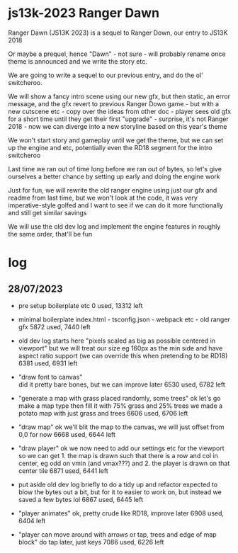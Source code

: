 # js13k-2023 Ranger Dawn

Ranger Dawn (JS13K 2023) is a sequel to Ranger Down, our entry to JS13K 2018

Or maybe a prequel, hence "Dawn" - not sure - will probably rename once theme is
announced and we write the story etc.

We are going to write a sequel to our previous entry, and do the ol' switcheroo.

We will show a fancy intro scene using our new gfx, but then static, an error
message, and the gfx revert to previous Ranger Down game - but with a new
cutscene etc - copy over the ideas from other doc - player sees old 
gfx for a short time until they get their first "upgrade" - surprise, it's not 
Ranger 2018 - now we can diverge into a new storyline based on this year's theme

We won't start story and gameplay until we get the theme, but we can set up the 
engine and etc, potentially even the RD18 segment for the intro switcheroo

Last time we ran out of time long before we ran out of bytes, so let's give 
ourselves a better chance by setting up early and doing the engine work

Just for fun, we will rewrite the old ranger engine using just our gfx and 
readme from last time, but we won't look at the code, it was very 
imperative-style golfed and I want to see if we can do it more functionally and 
still get similar savings

We will use the old dev log and implement the engine features in roughly the
same order, that'll be fun

# log

## 28/07/2023

- pre setup boilerplate etc 
  0 used, 13312 left  

- minimal boilerplate
  index.html - tsconfig.json - webpack etc - old ranger gfx
  5872 used, 7440 left

- old dev log starts here
  "pixels scaled as big as possible centered in viewport"
  but we will treat our size eg 160px as the min side and have aspect ratio 
  support (we can override this when pretending to be RD18)
  6381 used, 6931 left

- "draw font to canvas"  
  did it pretty bare bones, but we can improve later
  6530 used, 6782 left

- "generate a map with grass placed randomly, some trees"
  ok let's go make a map type then fill it with 75% grass and 25% trees
  we made a potato map with just grass and trees
  6606 used, 6706 left

- "draw map"
  ok we'll blit the map to the canvas, we will just offset from 0,0 for now
  6668 used, 6644 left

- "draw player"
  ok we now need to add our settings etc for the viewport so we can get 1. the 
  map is drawn such that there is a row and col in center, eg odd on vmin 
  (and vmax???) and 2. the player is drawn on that center tile
  6871 used, 6441 left

- put aside old dev log briefly to do a tidy up and refactor
  expected to blow the bytes out a bit, but for it to easier to work on, but 
  instead we saved a few bytes lol
  6867 used, 6445 left

- "player animates"
  ok, pretty crude like RD18, improve later
  6908 used, 6404 left

- "player can move around with arrows or tap, trees and edge of map block"
  do tap later, just keys
  7086 used, 6226 left